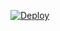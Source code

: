 [![Deploy](https://www.herokucdn.com/deploy/button.svg)](https://dashboard.heroku.com/pipelines/a3535101-5bbf-4a5b-a909-47fcf8c9f149)
